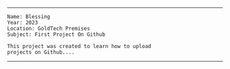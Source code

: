 ----
    Name: Blessing
    Year: 2023
    Location: GoldTech Premises
    Subject: First Project On Github

    This project was created to learn how to upload
    projects on Github....
---- 
